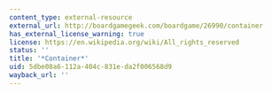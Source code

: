 ```yaml
---
content_type: external-resource
external_url: http://boardgamegeek.com/boardgame/26990/container
has_external_license_warning: true
license: https://en.wikipedia.org/wiki/All_rights_reserved
status: ''
title: '*Container*'
uid: 5dbe08a6-112a-404c-831e-da2f006568d9
wayback_url: ''
---
```

